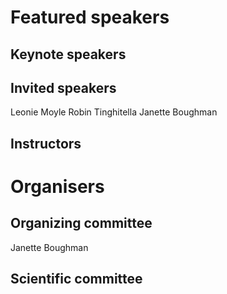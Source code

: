 # Featured speakers

## Keynote speakers


## Invited speakers

Leonie Moyle
Robin Tinghitella
Janette Boughman

## Instructors


# Organisers


## Organizing committee

Janette Boughman

## Scientific committee
